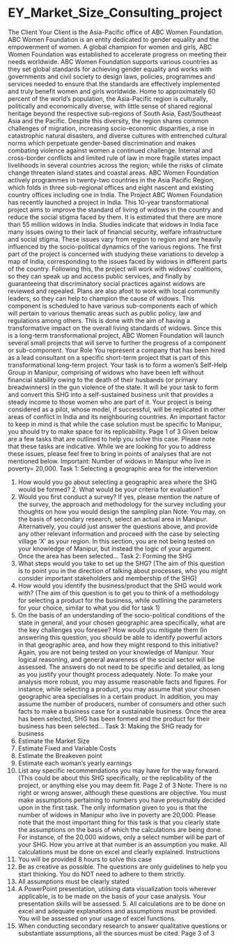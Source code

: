 # EY_Market_Size_Consulting_project

The Client 
Your Client is the Asia-Pacific office of ABC Women Foundation. ABC Women Foundation is an entity dedicated to gender equality and the empowerment of women. A global champion for women and girls, ABC Women Foundation was established to accelerate progress on meeting their needs worldwide. ABC Women Foundation supports various countries as they set global standards for achieving gender equality and works with governments and civil society to design laws, policies, programmes and services needed to ensure that the standards are effectively implemented and truly benefit women and girls worldwide. 
Home to approximately 60 percent of the world’s population, the Asia-Pacific region is culturally, politically and economically diverse, with little sense of shared regional heritage beyond the respective sub-regions of South Asia, East/Southeast Asia and the Pacific. Despite this diversity, the region shares common challenges of migration, increasing socio-economic disparities, a rise in catastrophic natural disasters, and diverse cultures with entrenched cultural norms which perpetuate gender-based discrimination and makes combating violence against women a continued challenge. Internal and cross-border conflicts and limited rule of law in more fragile states impact livelihoods in several countries across the region; while the risks of climate change threaten island states and coastal areas. 
ABC Women Foundation actively programmes in twenty-two countries in the Asia Pacific Region, which folds in three sub-regional offices and eight nascent and existing country offices including one in India. 
The Project 
ABC Women Foundation has recently launched a project in India. This 10-year transformational project aims to improve the standard of living of widows in the country and reduce the social stigma faced by them. 
It is estimated that there are more than 55 million widows in India. Studies indicate that widows in India face many issues owing to their lack of financial security, welfare infrastructure and social stigma. These issues vary from region to region and are heavily influenced by the socio-political dynamics of the various regions. The first part of the project is concerned with studying these variations to develop a map of India, corresponding to the issues faced by widows in different parts of the country. 
Following this, the project will work with widows’ coalitions, so they can speak up and access public services, and finally by guaranteeing that discriminatory social practices against widows are reviewed and repealed. Plans are also afoot to work with local community leaders, so they can help to champion the cause of widows. This component is scheduled to have various sub-components each of which will pertain to various thematic areas such as public policy, law and regulations among others. This is done with the aim of having a transformative impact on the overall living standards of widows. 
Since this is a long-term transformational project, ABC Women Foundation will launch several small projects that will serve to further the progress of a component or sub-component. 
Your Role 
You represent a company that has been hired as a lead consultant on a specific short-term project that is part of this transformational long-term project. Your task is to form a women’s Self-Help Group in Manipur, comprising of widows who have been left without financial stability owing to the death of their husbands (or primary breadwinners) in the gun violence of the state. It will be your task to form and convert this SHG into a self-sustained business unit that provides a steady income to those women who are part of it. Your project is being considered as a pilot, whose model, if successful, will be replicated in other areas of conflict in India and its neighbouring countries. 
An important factor to keep in mind is that while the case solution must be specific to Manipur, you should try to make space for its replicability.
Page 1 of 3 
Given below are a few tasks that are outlined to help you solve this case. Please note that these tasks are indicative. While we are looking for you to address these issues, please feel free to bring in points of analyses that are not mentioned below. 
Important: Number of widows in Manipur who live in poverty= 20,000. 
Task 1: Selecting a geographic area for the intervention 
1. How would you go about selecting a geographic area where the SHG would be formed? 2. What would be your criteria for evaluation? 
3. Would you first conduct a survey? If yes, please mention the nature of the survey, the approach and methodology for the survey including your thoughts on how you would design the sampling plan 
Note: You may, on the basis of secondary research, select an actual area in Manipur. Alternatively, you could just answer the questions above, and provide any other relevant information and proceed with the case by selecting village ‘X’ as your region. In this section, you are not being tested on your knowledge of Manipur, but instead the logic of your argument. 
Once the area has been selected… 
Task 2: Forming the SHG 
1. What steps would you take to set up the SHG? (The aim of this question is to point you in the direction of talking about processes, who you might consider important stakeholders and membership of the SHG) 
2. How would you identify the business/product that the SHG would work with? (The aim of this question is to get you to think of a methodology for selecting a product for the business, while outlining the parameters for your choice, similar to what you did for task 1) 
3. On the basis of an understanding of the socio-political conditions of the state in general, and your chosen geographic area specifically, what are the key challenges you foresee? How would you mitigate them (In answering this question, you should be able to identify powerful actors in that geographic area, and how they might respond to this initiative? Again, you are not being tested on your knowledge of Manipur. Your logical reasoning, and general awareness of the social sector will be assessed. The answers do not need to be specific and detailed, as long as you justify your thought process adequately. 
Note: To make your analysis more robust, you may assume reasonable facts and figures. For instance, while selecting a product, you may assume that your chosen geographic area specialises in a certain product. In addition, you may assume the number of producers, number of consumers and other such facts to make a business case for a sustainable business. 
Once the area has been selected, SHG has been formed and the product for their business has been selected… 
Task 3: Making the SHG ready for business 
1. Estimate the Market Size 
2. Estimate Fixed and Variable Costs 
3. Estimate the Breakeven point 
4. Estimate each woman’s yearly earnings 
5. List any specific recommendations you may have for the way forward. (This could be about this SHG specifically, or the replicability of the project, or anything else you may deem fit.
Page 2 of 3 
Note: There is no right or wrong answer, although these questions are objective. You must make assumptions pertaining to numbers you have presumably decided upon in the first task. The only information given to you is that the number of widows in Manipur who live in poverty are 20,000. Please note that the most important thing for this task is that you clearly state the assumptions on the basis of which the calculations are being done. For instance, of the 20,000 widows, only a select number will be part of your SHG. How you arrive at that number is an assumption you make. 
All calculations must be done on excel and clearly explained. 
Instructions 
1. You will be provided 8 hours to solve this case 
2. Be as creative as possible. The questions are only guidelines to help you start thinking. You do NOT need to adhere to them strictly. 
3. All assumptions must be clearly stated 
4. A PowerPoint presentation, utilising data visualization tools wherever applicable, is to be made on the basis of your case analysis. Your presentation skills will be assessed. 5. All calculations are to be done on excel and adequate explanations and assumptions must be provided. You will be assessed on your usage of excel functions. 
6. When conducting secondary research to answer qualitative questions or substantiate assumptions, all the sources must be cited.
Page 3 of 3 
